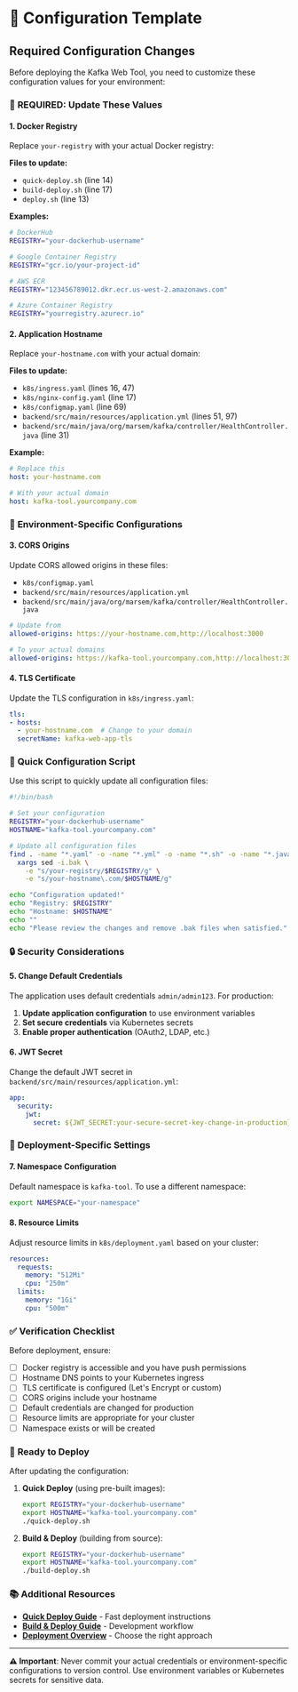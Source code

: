 # 🔧 Configuration Template

## Required Configuration Changes

Before deploying the Kafka Web Tool, you need to customize these configuration values for your environment:

### 🚨 **REQUIRED: Update These Values**

#### 1. **Docker Registry**
Replace `your-registry` with your actual Docker registry:

**Files to update:**
- `quick-deploy.sh` (line 14)
- `build-deploy.sh` (line 17)
- `deploy.sh` (line 13)

**Examples:**
```bash
# DockerHub
REGISTRY="your-dockerhub-username"

# Google Container Registry
REGISTRY="gcr.io/your-project-id"

# AWS ECR
REGISTRY="123456789012.dkr.ecr.us-west-2.amazonaws.com"

# Azure Container Registry
REGISTRY="yourregistry.azurecr.io"
```

#### 2. **Application Hostname**
Replace `your-hostname.com` with your actual domain:

**Files to update:**
- `k8s/ingress.yaml` (lines 16, 47)
- `k8s/nginx-config.yaml` (line 17)
- `k8s/configmap.yaml` (line 69)
- `backend/src/main/resources/application.yml` (lines 51, 97)
- `backend/src/main/java/org/marsem/kafka/controller/HealthController.java` (line 31)

**Example:**
```yaml
# Replace this
host: your-hostname.com

# With your actual domain
host: kafka-tool.yourcompany.com
```

### 🔧 **Environment-Specific Configurations**

#### 3. **CORS Origins**
Update CORS allowed origins in these files:
- `k8s/configmap.yaml`
- `backend/src/main/resources/application.yml`
- `backend/src/main/java/org/marsem/kafka/controller/HealthController.java`

```yaml
# Update from
allowed-origins: https://your-hostname.com,http://localhost:3000

# To your actual domains
allowed-origins: https://kafka-tool.yourcompany.com,http://localhost:3000
```

#### 4. **TLS Certificate**
Update the TLS configuration in `k8s/ingress.yaml`:

```yaml
tls:
- hosts:
  - your-hostname.com  # Change to your domain
  secretName: kafka-web-app-tls
```

### 📝 **Quick Configuration Script**

Use this script to quickly update all configuration files:

```bash
#!/bin/bash

# Set your configuration
REGISTRY="your-dockerhub-username"
HOSTNAME="kafka-tool.yourcompany.com"

# Update all configuration files
find . -name "*.yaml" -o -name "*.yml" -o -name "*.sh" -o -name "*.java" | \
  xargs sed -i.bak \
    -e "s/your-registry/$REGISTRY/g" \
    -e "s/your-hostname\.com/$HOSTNAME/g"

echo "Configuration updated!"
echo "Registry: $REGISTRY"
echo "Hostname: $HOSTNAME"
echo ""
echo "Please review the changes and remove .bak files when satisfied."
```

### 🔒 **Security Considerations**

#### 5. **Change Default Credentials**
The application uses default credentials `admin/admin123`. For production:

1. **Update application configuration** to use environment variables
2. **Set secure credentials** via Kubernetes secrets
3. **Enable proper authentication** (OAuth2, LDAP, etc.)

#### 6. **JWT Secret**
Change the default JWT secret in `backend/src/main/resources/application.yml`:

```yaml
app:
  security:
    jwt:
      secret: ${JWT_SECRET:your-secure-secret-key-change-in-production}
```

### 🎯 **Deployment-Specific Settings**

#### 7. **Namespace Configuration**
Default namespace is `kafka-tool`. To use a different namespace:

```bash
export NAMESPACE="your-namespace"
```

#### 8. **Resource Limits**
Adjust resource limits in `k8s/deployment.yaml` based on your cluster:

```yaml
resources:
  requests:
    memory: "512Mi"
    cpu: "250m"
  limits:
    memory: "1Gi"
    cpu: "500m"
```

### ✅ **Verification Checklist**

Before deployment, ensure:

- [ ] Docker registry is accessible and you have push permissions
- [ ] Hostname DNS points to your Kubernetes ingress
- [ ] TLS certificate is configured (Let's Encrypt or custom)
- [ ] CORS origins include your hostname
- [ ] Default credentials are changed for production
- [ ] Resource limits are appropriate for your cluster
- [ ] Namespace exists or will be created

### 🚀 **Ready to Deploy**

After updating the configuration:

1. **Quick Deploy** (using pre-built images):
   ```bash
   export REGISTRY="your-dockerhub-username"
   export HOSTNAME="kafka-tool.yourcompany.com"
   ./quick-deploy.sh
   ```

2. **Build & Deploy** (building from source):
   ```bash
   export REGISTRY="your-dockerhub-username"
   export HOSTNAME="kafka-tool.yourcompany.com"
   ./build-deploy.sh
   ```

### 📚 **Additional Resources**

- **[Quick Deploy Guide](QUICK_DEPLOY_GUIDE.md)** - Fast deployment instructions
- **[Build & Deploy Guide](BUILD_DEPLOY_GUIDE.md)** - Development workflow
- **[Deployment Overview](DEPLOYMENT_OVERVIEW.md)** - Choose the right approach

---

**⚠️ Important**: Never commit your actual credentials or environment-specific configurations to version control. Use environment variables or Kubernetes secrets for sensitive data.
